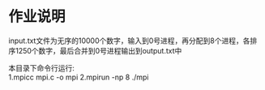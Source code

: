 # 作业说明

input.txt文件为无序的10000个数字，输入到0号进程，再分配到8个进程，各排序1250个数字，最后合并到0号进程输出到output.txt中

本目录下命令行运行:  
1.mpicc mpi.c -o mpi
2.mpirun -np 8 ./mpi
